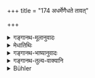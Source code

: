 +++
title = "174 अधर्मेणैधते तावत्"

+++

<details><summary>गङ्गानथ-मूलानुवादः</summary>

For a time one prospers through unrighteousness, for a while he experiences good things, and for a time he conquers his enemies; but, after all, he perishes root and branch.—(174)
</details>

<details><summary>मेधातिथिः</summary>

**अधर्मेण** प्रभुद्रोहादिना **एधते** वृद्धिं लभते । **तावत्** तस्मिन्न् एव काले । ततो धनं ग्रामं वा प्राप्य, **ततो भद्राणि** बहुभृत्यगवाश्वादि संपत्तिलक्षणानि **पश्यत्य्** अनुभवति । **ततः सपत्नान्** अरीन् दरिद्राञ् **जयति** परिभवति । तर्हि धर्मे स्थितान् कुतश्चन कुसृतिहीना लभन्ते । अतस् तेषां दारिद्र्यशब्द ऐश्वर्ये परिभवः । **समूलं** च कियन्तं कालम् एवं भूत्वा सपुत्रज्ञातिधनबान्धवा उच्छिद्यन्ते । तस्माद् धर्मो न हातव्यः ॥ ४.१७४ ॥
</details>

<details><summary>गङ्गानथ-भाष्यानुवादः</summary>

‘*Through unrighteousness*,’—such as causing injury to his master, and so forth—‘*he prospers*’—gains advancement.

‘*For a time*,’—for the time being only.

Then, ‘*for a while*’—after having gained riches and lands,—‘*he experiences*’—enjoys—‘*good things*;’—*i.e*., such signs of prosperity as the presence of many servants, the possession of cattle, horses, and so forth.

Then, ‘*he conquers his enemies*’—*i.e*., ill-treats such persons as are poor. What are meant by ‘enemies’ are those persons who, remaining firm in the path of righteousness, do not have recourse to questionable means of livelihood; and, in comparison to a rich person, the poverty of such men would involve a certain amount of *insult*.

Having remained thus for some time, such persons become destroyed ‘*root and branch*,’ ‘*i.e*., along with their children, relations and riches.

For these reasons, righteousness should not be forsaken.—(1 74).
</details>

<details><summary>गङ्गानथ-तुल्य-वाक्यानि</summary>

*Mahābhārata* (Anuśāsana, 92.4).—(Same as Manu, but reading
‘*Vardhatyadharmeṇa naraḥ*’ for ‘*adharmeṇaidhate tāvat*.’)
</details>

<details><summary>Bühler</summary>

174	He prospers for a while through unrighteousness, then he gains great good fortune, next he conquers his enemies, but (at last) he perishes (branch and) root.
</details>
